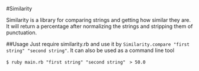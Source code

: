 #Similarity

Similarity is a library for comparing strings and getting how similar they are. It will return a percentage after normalizing the strings and stripping them of punctuation.

##Usage
Just require similarity.rb and use it by ```Similarity.compare "first string" "second string"```. It can also be used as a command line tool

```$ ruby main.rb "first string" "second string" ```
```> 50.0 ```